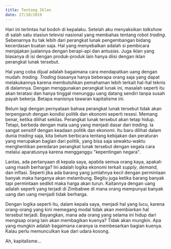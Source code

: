 ```yaml
---
title: Tentang Iklan
date: 27/10/2019
---
```

Hari ini terlintas hal bodoh di kepalaku. Setelah aku menyaksikan _talkshow_ di salah satu stasiun televisi nasional yang membahas tentang robot _trading_. Sebenarnya itu tak lebih dari perangkat lunak pengembangan bidang kecerdasan buatan saja. Hal yang menyebalkan adalah si pembicara menjajakan jualannya dengan berapi-api dan antusias. Juga iklan yang biasanya di isi dengan produk-produk lain hanya diisi dengan iklan perangkat lunak tersebut.

Hal yang coba dijual adalah bagaimana cara mendapatkan uang dengan mudah: _trading_. _Trading_ biasanya hanya beberapa orang saja yang dapat melakukannya karena membutuhkan pemahaman lebih terkait hal-hal teknis di dalamnya. Dengan menggunakan perangkat lunak ini, masalah seperti itu akan teratasi dan hanya tinggal menunggu uang datang sendiri tanpa susah payah bekerja. Betapa manisnya tawaran kapitalisme ini.

Belum lagi dengan pernyataan bahwa perangkat lunak tersebut tidak akan terpengaruh dengan kondisi politik dan ekonomi seperti resesi. Memang benar, ketika dilihat sekilas. Perangkat lunak tersebut akan tetap hidup. Tetapi, berbeda dengan mata uang yang menjadi dasar dari _trading_. Ia sangat sensitif dengan keadaan politik dan ekonomi. Itu baru dilihat dalam dunia _trading_ saja, kita belum berbicara tentang kebijakan dan peraturan yang merupakan bagian dari politik, yang bisa saja sewaktu-waktu menghentikan peredaran perangkat lunak tersebut dengan segala cara melalui aparatusnya karena mengganggu "kepentingan negara".

Lantas, ada pertanyaan di kepala saya, apabila semua orang kaya, apakah uang masih berharga? Ini adalah logika ekonomi terkait _supply_, _demand_, dan inflasi. Seperti jika ada barang yang jumlahnya kecil dengan permintaan banyak maka harganya akan melambung. Begitu juga ketika barang banyak tapi permintaan sedikit maka harga akan turun. Kaitannya dengan uang adalah seperti yang terjadi di Zimbabwe di mana orang mempunyai banyak uang dan uang menjadi tidak berharga.

Dengan logika seperti itu, dalam kepala saya, menjadi hal yang lucu, karena orang-orang yang kini memegang modal tidak akan membiarkan hal tersebut terjadi. Bayangkan, mana ada orang yang selama ini hidup dari mengisap orang lain akan membagikan kuenya? Tidak akan mungkin. Apa yang mungkin adalah bagaimana caranya ia membesarkan bagian kuenya. Kalau perlu memunculkan kue dari udara kosong.

Ah, kapitalisme...